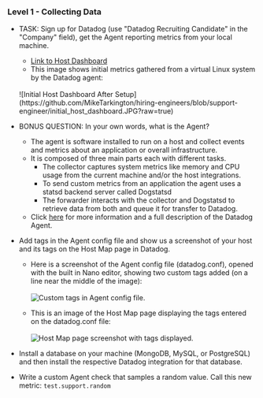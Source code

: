 ### Level 1 - Collecting Data

* TASK: Sign up for Datadog (use "Datadog Recruiting Candidate" in the "Company" field), get the Agent reporting metrics from your local machine.
  - [Link to Host Dashboard](https://app.datadoghq.com/dash/host/349301929?live=true&page=0&is_auto=false&from_ts=1507061300792&to_ts=1507064900792&tile_size=m)
  - This image shows initial metrics gathered from a virtual Linux system by the Datadog agent:
  <br>  
  ![Initial Host Dashboard After Setup](https://github.com/MikeTarkington/hiring-engineers/blob/support-engineer/initial_host_dashboard.JPG?raw=true)


* BONUS QUESTION: In your own words, what is the Agent?
  - The agent is software installed to run on a host and collect events and metrics about an application or overall infrastructure.
  - It is composed of three main parts each with different tasks.
    - The collector captures system metrics like memory and CPU usage from the current machine and/or the host integrations.
    - To send custom metrics from an application the agent uses a statsd backend server called Dogstatsd
    - The forwarder interacts with the collector and Dogstatsd to retrieve data from both and queue it for transfer to Datadog.
  - Click [here](https://docs.datadoghq.com/guides/basic_agent_usage/) for more information and a full description of the Datadog Agent.


* Add tags in the Agent config file and show us a screenshot of your host and its tags on the Host Map page in Datadog.
  - Here is a screenshot of the Agent config file (datadog.conf), opened with the built in Nano editor, showing two custom tags added (on a line near the middle of the image):
  <br><br>
  ![Custom tags in Agent config file.](https://github.com/MikeTarkington/hiring-engineers/blob/support-engineer/dd_agent_config_tags.JPG?raw=true)

  - This is an image of the Host Map page displaying the tags entered on the datadog.conf file:
  <br><br>
  ![Host Map page screenshot with tags displayed.](https://github.com/MikeTarkington/hiring-engineers/blob/support-engineer/initial_host_map_tags.JPG?raw=true)


* Install a database on your machine (MongoDB, MySQL, or PostgreSQL) and then install the respective Datadog integration for that database.
* Write a custom Agent check that samples a random value. Call this new metric: `test.support.random`
